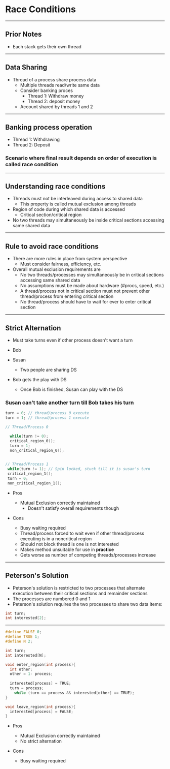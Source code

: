 # Race Conditions
---

## Prior Notes  

- Each stack gets their own thread


---
## Data Sharing

- Thread of a process share process data
  - Multiple threads read/write same data
  - Consider banking proces
    - Thread 1: Withdraw money
    - Thread 2: deposit money
  - Account shared by threads 1 and 2


---
## Banking process operation
- Thread 1: Withdrawing
- Thread 2: Deposit

### Scenario where final result depends on order of execution is called race condition

---
## Understanding race conditions
- Threads must not be interleaved during access to shared data
  - This property is called mutual exclusion among threads
- Region of code during which shared data is accessed
  - Critical section/critical region
- No two threads may simultaneously be inside critical sections accessing same shared data

---
## Rule to avoid race conditions
- There are more rules in place from system perspective
  - Must consider fairness, efficiency, etc.
- Overall mutual exclusion requirements are
  - No two threads/processes may simultaneously be in critical sections accessing same shared data
  - No assumptions must be made about hardware (#procs, speed, etc.)
  - A thread/process not in critical section must not prevent other thread/process from entering critical section
  - No thread/process should have to wait for ever to enter critical section

---
## Strict Alternation
- Must take turns even if other process doesn't want a turn

- Bob
- Susan
  - Two people are sharing DS
- Bob gets the play with DS
  - Once Bob is finished, Susan can play with the DS

### __Susan can't take another turn till Bob takes his turn__

```c++
turn = 0; // thread/process 0 execute
turn = 1; // thread/process 1 execute

// Thread/Process 0

  while(turn != 0);
  critical_region_0();
  turn = 1;
  non_critical_region_0();
  

// Thread/Process 1
 while(turn != 1); // Spin locked, stuck till it is susan's turn
 critical_region_1();
 turn = 0;
 non_critical_region_1();
```

- Pros
  - Mutual Exclusion correctly maintained
    - Doesn't satisfy overall requirements though

- Cons
  - Busy waiting required
  - Thread/process forced to wait even if other thread/process executing is in a noncritical region
  - Should not block thread is one is not interested
  - Makes method unsuitable for use in **practice**
  - Gets worse as number of competing threads/processes increase


---
## Peterson's Solution
- Peterson's solution is restricted to two processes that alternate execution between their critical sections and remainder sections
- The processes are numbered 0 and 1
- Peterson's solution requires the two processes to share two data items:
```c++
int turn;
int interested[2];
```

---

```c++
#define FALSE 0;
#define TRUE 1;
#define N 2;

int turn;
int interested[N];

void enter_region(int process){
  int other;
  other = 1- process;
  
  interested[process] = TRUE;
  turn = process;
    while (turn == process && interested[other] == TRUE);
}

void leave_region(int process){
  interested[process] = FALSE;
}
```

- Pros
  - Mutual Exclusion correctly maintained
  - No strict alternation

- Cons
  - Busy waiting required



  
